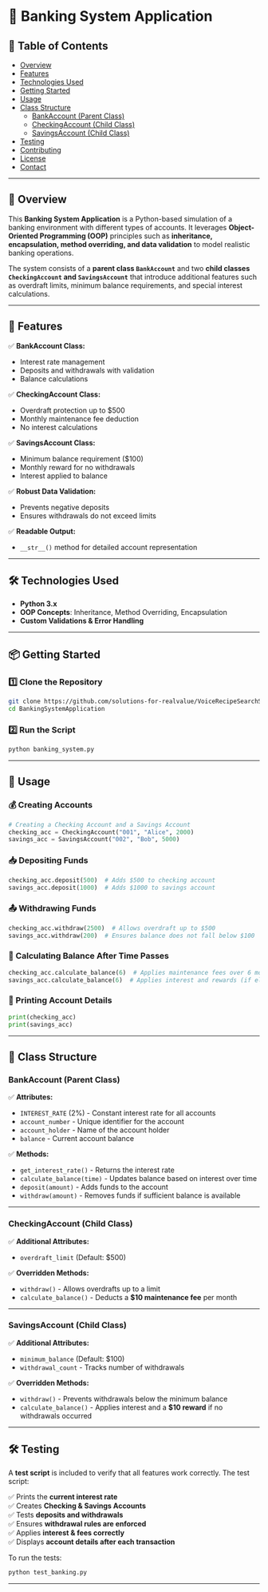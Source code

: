 # 🏦 Banking System Application  

## 📖 Table of Contents

- [Overview](#-overview)  
- [Features](#-features)  
- [Technologies Used](#-technologies-used)  
- [Getting Started](#-getting-started)  
- [Usage](#-usage)  
- [Class Structure](#-class-structure)  
  - [BankAccount (Parent Class)](#bankaccount-parent-class)  
  - [CheckingAccount (Child Class)](#checkingaccount-child-class)  
  - [SavingsAccount (Child Class)](#savingsaccount-child-class)  
- [Testing](#-testing)  
- [Contributing](#-contributing)  
- [License](#-license)  
- [Contact](#-contact)  

---

## 🌟 Overview  

This **Banking System Application** is a Python-based simulation of a banking environment with different types of accounts. It leverages **Object-Oriented Programming (OOP)** principles such as **inheritance, encapsulation, method overriding, and data validation** to model realistic banking operations.

The system consists of a **parent class `BankAccount`** and two **child classes `CheckingAccount` and `SavingsAccount`** that introduce additional features such as overdraft limits, minimum balance requirements, and special interest calculations.

---

## 🚀 Features  

✅ **BankAccount Class:**  
- Interest rate management  
- Deposits and withdrawals with validation  
- Balance calculations  

✅ **CheckingAccount Class:**  
- Overdraft protection up to $500  
- Monthly maintenance fee deduction  
- No interest calculations  

✅ **SavingsAccount Class:**  
- Minimum balance requirement ($100)  
- Monthly reward for no withdrawals  
- Interest applied to balance  

✅ **Robust Data Validation:**  
- Prevents negative deposits  
- Ensures withdrawals do not exceed limits  

✅ **Readable Output:**  
- `__str__()` method for detailed account representation  

---

## 🛠️ Technologies Used  

- **Python 3.x**  
- **OOP Concepts**: Inheritance, Method Overriding, Encapsulation  
- **Custom Validations & Error Handling**  

---

## 📦 Getting Started  

### 1️⃣ Clone the Repository  

```bash
git clone https://github.com/solutions-for-realvalue/VoiceRecipeSearchSystem.git
cd BankingSystemApplication
```

### 2️⃣ Run the Script  

```bash
python banking_system.py
```

---

## 🎯 Usage  

### 💰 Creating Accounts  

```python
# Creating a Checking Account and a Savings Account
checking_acc = CheckingAccount("001", "Alice", 2000)
savings_acc = SavingsAccount("002", "Bob", 5000)
```

### 📥 Depositing Funds  

```python
checking_acc.deposit(500)  # Adds $500 to checking account
savings_acc.deposit(1000)  # Adds $1000 to savings account
```

### 📤 Withdrawing Funds  

```python
checking_acc.withdraw(2500)  # Allows overdraft up to $500
savings_acc.withdraw(200)  # Ensures balance does not fall below $100
```

### 🏦 Calculating Balance After Time Passes  

```python
checking_acc.calculate_balance(6)  # Applies maintenance fees over 6 months
savings_acc.calculate_balance(6)  # Applies interest and rewards (if eligible)
```

### 📜 Printing Account Details  

```python
print(checking_acc)
print(savings_acc)
```

---

## 📌 Class Structure  

### **BankAccount (Parent Class)**  
✅ **Attributes:**  
- `INTEREST_RATE` (2%) - Constant interest rate for all accounts  
- `account_number` - Unique identifier for the account  
- `account_holder` - Name of the account holder  
- `balance` - Current account balance  

✅ **Methods:**  
- `get_interest_rate()` - Returns the interest rate  
- `calculate_balance(time)` - Updates balance based on interest over time  
- `deposit(amount)` - Adds funds to the account  
- `withdraw(amount)` - Removes funds if sufficient balance is available  

---

### **CheckingAccount (Child Class)**  
✅ **Additional Attributes:**  
- `overdraft_limit` (Default: $500)  

✅ **Overridden Methods:**  
- `withdraw()` - Allows overdrafts up to a limit  
- `calculate_balance()` - Deducts a **$10 maintenance fee** per month  

---

### **SavingsAccount (Child Class)**  
✅ **Additional Attributes:**  
- `minimum_balance` (Default: $100)  
- `withdrawal_count` - Tracks number of withdrawals  

✅ **Overridden Methods:**  
- `withdraw()` - Prevents withdrawals below the minimum balance  
- `calculate_balance()` - Applies interest and a **$10 reward** if no withdrawals occurred  

---

## 🛠️ Testing  

A **test script** is included to verify that all features work correctly. The test script:  

✅ Prints the **current interest rate**  
✅ Creates **Checking & Savings Accounts**  
✅ Tests **deposits and withdrawals**  
✅ Ensures **withdrawal rules are enforced**  
✅ Applies **interest & fees correctly**  
✅ Displays **account details after each transaction**  

To run the tests:

```bash
python test_banking.py
```

---

